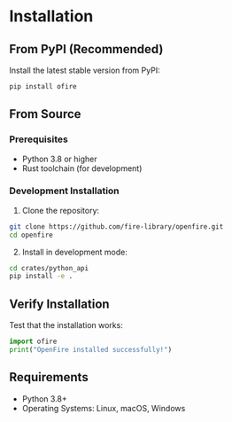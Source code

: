 # Installation

## From PyPI (Recommended)

Install the latest stable version from PyPI:

```bash
pip install ofire
```

## From Source

### Prerequisites

- Python 3.8 or higher
- Rust toolchain (for development)

### Development Installation

1. Clone the repository:
```bash
git clone https://github.com/fire-library/openfire.git
cd openfire
```

2. Install in development mode:
```bash
cd crates/python_api
pip install -e .
```

## Verify Installation

Test that the installation works:

```python
import ofire
print("OpenFire installed successfully!")
```

## Requirements

- Python 3.8+
- Operating Systems: Linux, macOS, Windows